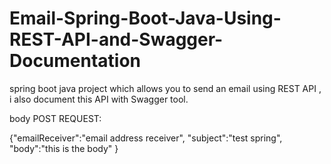 # Email-Spring-Boot-Java-Using-REST-API-and-Swagger-Documentation

 spring boot java project which allows you to send an email using REST API , i also document this API with Swagger tool.


body POST REQUEST:

{"emailReceiver":"email address receiver",
"subject":"test spring",
 "body":"this is the body"
}
